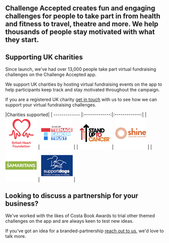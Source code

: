 
## Challenge Accepted creates fun and engaging challenges for people to take part in from health and fitness to travel, theatre and more. We help thousands of people stay motivated with what they start.</h1>

## Supporting UK charities

Since launch, we've had over 13,000 people take part virtual fundraising challenges on the Challenge Accepted app.

We support UK charities by hosting virtual fundraising events on the app to help participants keep track and stay motivated throughout the campaign.

If you are a registered UK charity <a href="/contact-us" className={link}>get in touch</a> with us to see how we can support your virtual fundraising challenges.

|Charities supported|
| ------------- |:-------------:|:-------------:|
| ![British Heart Foundation](/Partners/bhf-logo.png "British Heart Foundation")  | ![Teenage Cancer Trust](/Partners/tct-logo.png "Teenage Cancer Trust") | 
| ![Stand Up To Cancer](/Partners/su2c-logo.png "Stand Up To Cancer.")  | ![Shine Cancer Support](/Partners/shine-logo.png "Shine Cancer Support")  |
| ![Samaritans](/Partners/sam-logo.png "Samaritans.") | ![Support Dogs](/Partners/suppdogs-logo.png "Support Dogs") |

## Looking to discuss a partnership for your business?

We've worked with the likes of Costa Book Awards to trial other themed challenges on the app and are always keen to test new ideas.

If you've got an idea for a branded-partnership <a href="/contact-us" className={link}>reach out to us</a>, we'd love to talk more. 